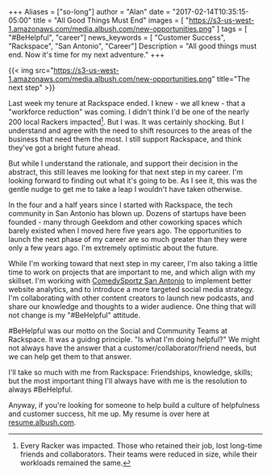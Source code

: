 +++
Aliases = ["so-long"]
author = "Alan"
date = "2017-02-14T10:35:15-05:00"
title = "All Good Things Must End"
images = [
"https://s3-us-west-1.amazonaws.com/media.albush.com/new-opportunities.png"
]
tags = [ "#BeHelpful", "career"]
news_keywords = [ "Customer Success", "Rackspace", "San Antonio", "Career"]
Description = "All good things must end. Now it's time for my next adventure."
+++

{{< img src="https://s3-us-west-1.amazonaws.com/media.albush.com/new-opportunities.png" title="The next step" >}}

Last week my tenure at Rackspace ended. I knew - we all knew - that a "workforce reduction" was coming. I didn't think I'd be one of the nearly 200 local Rackers impacted[^1]. But I was. It was certainly shocking. But I understand and agree with the need to shift resources to the areas of the business that need them the most. I still support Rackspace, and think they've got a bright future ahead.

But while I understand the rationale, and support their decision in the abstract, this still leaves me looking for that next step in my career. I'm looking forward to finding out what it's going to be. As I see it, this was the gentle nudge to get me to take a leap I wouldn't have taken otherwise.

In the four and a half years since I started with Rackspace, the tech community in San Antonio has blown up. Dozens of startups have been founded - many through Geekdom and other coworking spaces which barely existed when I moved here five years ago. The opportunities to launch the next phase of my career are so much greater than they were only a few years ago. I'm extremely optimistic about the future.

While I'm working toward that next step in my career, I'm also taking a little time to work on projects that are important to me, and which align with my skillset. I'm working with [ComedySportz San Antonio](http://cszsa.com) to implement better website analytics, and to introduce a more targeted social media strategy. I'm collaborating with other content creators to launch new podcasts, and share our knowledge and thoughts to a wider audience. One thing that will not change is my "#BeHelpful" attitude. 

\#BeHelpful was our motto on the Social and Community Teams at Rackspace. It was a guidng principle. "Is what I'm doing helpful?" We might not always have the answer that a customer/collaborator/friend needs, but we can help get them to that answer.

I'll take so much with me from Rackspace: Friendships, knowledge, skills; but the most important thing I'll always have with me is the resolution to always \#BeHelpful.

Anyway, if you're looking for someone to help build a culture of helpfulness and customer success, hit me up. My resume is over here at [resume.albush.com](http://resume.albush.com).



[^1]: Every Racker was impacted. Those who retained their job, lost long-time friends and collaborators. Their teams were reduced in size, while their workloads remained the same.

